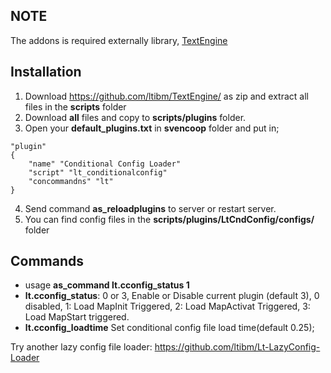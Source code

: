 
## NOTE
The addons is required externally library, [TextEngine](https://github.com/ltibm/TextEngine/) 

## Installation
1. Download https://github.com/ltibm/TextEngine/ as zip and extract all files in the **scripts** folder
2. Download **all** files and copy to **scripts/plugins** folder.
3. Open your **default_plugins.txt** in **svencoop** folder
  and put in;
```
"plugin"
{
    "name" "Conditional Config Loader"
    "script" "lt_conditionalconfig"
    "concommandns" "lt"
}
```
4. Send command **as_reloadplugins** to server or restart server.
5. You can find config files in the **scripts/plugins/LtCndConfig/configs/** folder

## Commands
- usage **as_command lt.cconfig_status 1**
- **lt.cconfig_status**: 0 or 3, Enable or Disable current plugin (default 3), 0 disabled, 1: Load MapInit Triggered, 2: Load MapActivat Triggered, 3: Load MapStart triggered.
- **lt.cconfig_loadtime** Set conditional config file load time(default 0.25);


Try another lazy config file loader: https://github.com/ltibm/Lt-LazyConfig-Loader